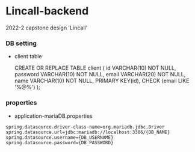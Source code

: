 # Lincall-backend
2022-2 capstone design 'Lincall'

### DB setting
* client table

  CREATE OR REPLACE TABLE client (
  id VARCHAR(10) NOT NULL,
  password VARCHAR(10) NOT NULL,
  email VARCHAR(20) NOT NULL,
  name VARCHAR(10) NOT NULL,
  PRIMARY KEY(id),
  CHECK (email LIKE '%@%')
  );


### properties
* application-mariaDB.properties

```properties
spring.datasource.driver-class-name=org.mariadb.jdbc.Driver
spring.datasource.url=jdbc:mariadb://localhost:3306/{DB_NAME}
spring.datasource.username={DB_USERNAME}
spring.datasource.password={DB_PASSWORD}
```
